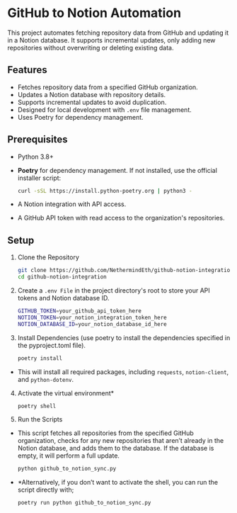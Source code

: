 
# GitHub to Notion Automation 

This project automates fetching repository data from GitHub and updating it in a Notion database. It supports incremental updates, only adding new repositories without overwriting or deleting existing data.

## Features

- Fetches repository data from a specified GitHub organization.
- Updates a Notion database with repository details.
- Supports incremental updates to avoid duplication.
- Designed for local development with `.env` file management.
- Uses Poetry for dependency management.

## Prerequisites

- Python 3.8+
- **Poetry** for dependency management. If not installed, use the official installer script:
  ```bash
  curl -sSL https://install.python-poetry.org | python3 -
  ```

- A Notion integration with API access.
- A GitHub API token with read access to the organization's repositories.

## Setup
1. Clone the Repository
   ```bash
   git clone https://github.com/NethermindEth/github-notion-integration.git
   cd github-notion-integration
   ```

 2. Create a ```.env File``` in the project directory's root to store your API tokens and Notion database ID.
    ```bash
    GITHUB_TOKEN=your_github_api_token_here
    NOTION_TOKEN=your_notion_integration_token_here
    NOTION_DATABASE_ID=your_notion_database_id_here
    ```
 3. Install Dependencies (use poetry to install the dependencies specified in the pyproject.toml file).
    ```bash
    poetry install
    ```
- This will install all required packages, including ```requests```, ```notion-client```, and ```python-dotenv```.

 4. Activate the virtual environment*
    ```bash
    poetry shell
    ```

5. Run the Scripts

- This script fetches all repositories from the specified GitHub organization, checks for any new repositories that aren’t already in the Notion database, and
  adds them to the database. If the database is empty, it will perform a full update.
  
    ```bash
    python github_to_notion_sync.py
    ```
- *Alternatively, if you don’t want to activate the shell, you can run the script directly with;

    ```bash
    poetry run python github_to_notion_sync.py
    ```
